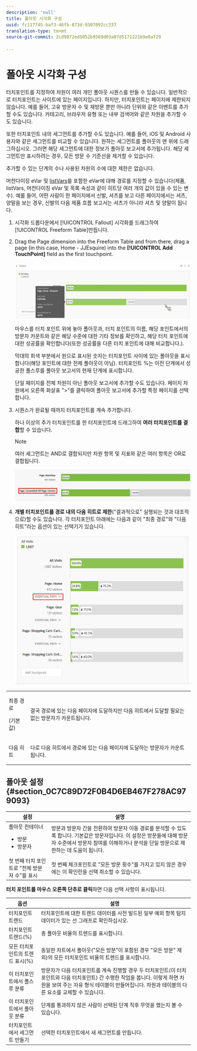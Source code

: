```yaml
---
description: 'null'
title: 폴아웃 시각화 구성
uuid: fc117745-baf3-46fb-873d-9307092cc337
translation-type: tm+mt
source-git-commit: 2cd9872ed5052b9569d03a07d5171221b9e0af29

---
```



# 폴아웃 시각화 구성

터치포인트를 지정하여 차원이 여러 개인 폴아웃 시퀀스를 만들 수 있습니다. 일반적으로 터치포인트는 사이트에 있는 페이지입니다. 하지만, 터치포인트는 페이지에 제한되지 않습니다. 예를 들어, 고유 방문자 수 및 재방문 뿐만 아니라 단위와 같은 이벤트를 추가할 수도 있습니다. 카테고리, 브라우저 유형 또는 내부 검색어와 같은 차원을 추가할 수도 있습니다. 

또한 터치포인트 내의 세그먼트를 추가할 수도 있습니다. 예를 들어, iOS 및 Android 사용자와 같은 세그먼트를 비교할 수 있습니다. 원하는 세그먼트를 폴아웃의 맨 위에 드래그하십시오. 그러면 해당 세그먼트에 대한 정보가 폴아웃 보고서에 추가됩니다. 해당 세그먼트만 표시하려는 경우, 모든 방문 수 기준선을 제거할 수 있습니다. 

추가할 수 있는 단계의 수나 사용된 차원의 수에 대한 제한은 없습니다. 

머천다이징 eVar 및 [listVars](https://marketing.adobe.com/resources/help/ko_KR/sc/implement/listN.html)를 포함한 eVar에 대해 경로를 지정할 수 있습니다(제품, listVars, 머천다이징 eVar 및 목록 속성과 같이 히트당 여러 개의 값이 있을 수 있는 변수). 예를 들어, 어떤 사람이 한 페이지에서 신발, 셔츠를 보고 다른 페이지에서는 셔츠, 양말을 보는 경우, 신발의 다음 제품 흐름 보고서는 셔츠가 아니라 셔츠 및 양말이 됩니다. 

1. 시각화 드롭다운에서 [!UICONTROL Fallout] 시각화를 드래그하여 [!UICONTROL Freeform Table]만듭니다.

1. Drag the Page dimension into the Freeform Table and from there, drag a page (in this case, Home - JJEsquire) into the **[!UICONTROL Add TouchPoint]** field as the first touchpoint.

   ![](assets/fallout1.png)

   마우스를 터치 포인트 위에 놓아 폴아웃과, 터치 포인트의 이름, 해당 포인트에서의 방문자 카운트와 같은 해당 수준에 대한 기타 정보를 확인하고, 해당 터치 포인트에 대한 성공률을 확인합니다(또한 성공률을 다른 터치 포인트에 대해 비교합니다.).

   막대의 회색 부분에서 원으로 표시된 숫자는 터치포인트 사이에 있는 폴아웃을 표시합니다(해당 포인트에 대한 전체 폴아웃이 아님). 터치포인트 %는 이전 단계에서 성공한 폴스루를 폴아웃 보고서의 현재 단계에 표시합니다.

   단일 페이지를 전체 차원이 아닌 폴아웃 보고서에 추가할 수도 있습니다. 페이지 차원에서 오른쪽 화살표 &quot;>&quot;를 클릭하여 폴아웃 보고서에 추가할 특정 페이지를 선택합니다.

1. 시퀀스가 완료될 때까지 터치포인트를 계속 추가합니다.

   하나 이상의 추가 터치포인트를 한 터치포인트에 드래그하여 **여러 터치포인트를 결합**&#x200B;할 수 있습니다.

   >[!NOTE]
   >
   >여러 세그먼트는 AND로 결합되지만 차원 항목 및 지표와 같은 여러 항목은 OR로 결합됩니다.

   ![](assets/multiple_obj_touchpoint.png)

1. **개별 터치포인트를 경로 내의 다음 히트로 제한**(&quot;결과적으로&quot; 실행되는 것과 대조적으로)할 수도 있습니다. 각 터치포인트 아래에는 다음과 같이 &quot;최종 경로&quot;와 &quot;다음 히트&quot;라는 옵션이 있는 선택기가 있습니다.

   ![](assets/next-hit-eventually.png)

<table id="table_A91D99D9364B41929CC5A5BC907E8985"> 
 <tbody> 
  <tr> 
   <td colname="col1"> <p>최종 경로 </p> <p>(기본값) </p> </td> 
   <td colname="col2"> <p>결국 경로에 있는 다음 페이지에 도달하지만 다음 히트에서 도달할 필요는 없는 방문자가 카운트됩니다. </p> </td> 
  </tr> 
  <tr> 
   <td colname="col1"> <p>다음 히트 </p> </td> 
   <td colname="col2"> <p>다로 다음 히트에서 경로에 있는 다음 페이지에 도달하는 방문자가 카운트됩니다. </p> </td> 
  </tr> 
 </tbody> 
</table>

## 폴아웃 설정 {#section_0C7C89D72F0B4D6EB467F278AC979093}

| 설정 | 설명 |
|--- |--- |
| 폴아웃 컨테이너 <ul><li>방문</li><li>방문자</li></ul> | 방문과 방문자 간을 전환하여 방문자 이동 경로를 분석할 수 있도록 합니다. 기본값은 방문자입니다. 이 설정은 방문들에 대해 방문자 수준에서 방문자 참여를 이해하거나 분석을 단일 방문으로 제한하는 데 도움이 됩니다.  |
| 첫 번째 터치 포인트로 &quot;전체 방문자 수&quot;를 표시 | 첫 번째 체크포인트로 &quot;모든 방문 횟수&quot;를 가지고 있지 않은 경우에는 이 확인란을 선택 취소할 수 있습니다.  |

**터치 포인트를 마우스 오른쪽 단추로 클릭**&#x200B;하면 다음 선택 사항이 표시됩니다.

| 옵션 | 설명 |
|--- |--- |
| 터치포인트 트렌드 | 터치포인트에 대한 트렌드 데이터를 사전 빌드된 일부 예외 항목 탐지 데이터가 있는 선 그래프로 확인하십시오. |
| 터치포인트 트렌드(%) | 총 폴아웃 비율의 트렌드를 표시합니다. |
| 모든 터치포인트의 트렌드 표시(%) | 동일한 차트에서 폴아웃(&quot;모든 방문&quot;이 포함된 경우 &quot;모든 방문&quot; 제외)의 모든 터치포인트 비율의 트렌드를 표시합니다. |
| 이 터치포인트에서 폴스루 분류 | 방문자가 다음 터치포인트를 계속 진행할 경우 두 터치포인트(이 터치포인트와 다음 터치포인트) 간 수행한 작업을 봅니다. 이렇게 하면 차원을 보여 주는 자유 형식 테이블이 만들어집니다. 차원과 테이블의 다른 요소를 교체할 수 있습니다.  |
| 이 터치포인트에서 폴아웃 분류 | 단계를 통과하지 않은 사람이 선택된 단계 직후 무엇을 했는지 볼 수 있습니다.  |
| 터치포인트에서 세그먼트 만들기  | 선택한 터치포인트에서 새 세그먼트를 만듭니다.  |
